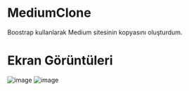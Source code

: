 # MediumClone
Boostrap kullanlarak Medium sitesinin kopyasını oluşturdum.

# Ekran Görüntüleri
![image](https://user-images.githubusercontent.com/63852309/145465904-fa4806b9-c674-4927-9fec-53737e7d206a.png)
![image](https://user-images.githubusercontent.com/63852309/145466065-ca2a1923-a6b3-4098-91f1-5b0a681fea94.png)
